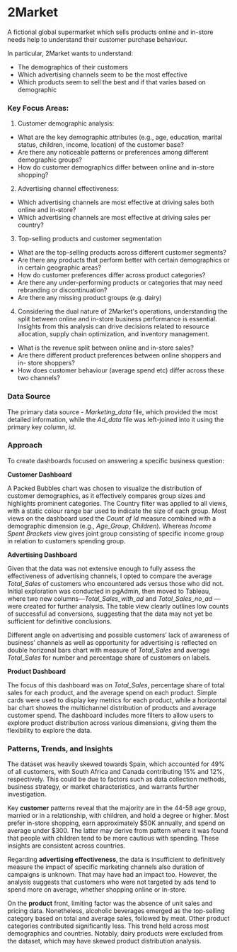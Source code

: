 # 2Market
A fictional global supermarket which sells products online and in-store needs help to understand their customer purchase behaviour.

In particular, 2Market wants to understand:
- The demographics of their customers 
- Which advertising channels seem to be the most effective
- Which products seem to sell the best and if that varies based on demographic

### Key Focus Areas:
1. Customer demographic analysis:
- What are the key demographic attributes (e.g., age, education, marital
status, children, income, location) of the customer base?
- Are there any noticeable patterns or preferences among different
demographic groups?
- How do customer demographics differ between online and in-store
shopping?
2. Advertising channel effectiveness:
- Which advertising channels are most effective at driving sales both
online and in-store?
- Which advertising channels are most effective at driving sales per
country?
3. Top-selling products and customer segmentation
- What are the top-selling products across different customer segments?
- Are there any products that perform better with certain demographics or
in certain geographic areas?
- How do customer preferences differ across product categories?
- Are there any under-performing products or categories that may need
rebranding or discontinuation?
- Are there any missing product groups (e.g. dairy)
4. Considering the dual nature of 2Market's operations, understanding the split
between online and in-store business performance is essential. Insights from
this analysis can drive decisions related to resource allocation, supply chain
optimization, and inventory management.
- What is the revenue split between online and in-store sales?
- Are there different product preferences between online shoppers and in-
store shoppers?
- How does customer behaviour (average spend etc) differ across these
two channels?

### Data Source
The primary data source - *Marketing_data* file, which provided the most detailed information, while the *Ad_data* file was left-joined into it using the primary key column, *id*.

### Approach 
To create dashboards focused on answering a specific business question:

**Customer Dashboard**

A Packed Bubbles chart was chosen to visualize the distribution of customer demographics, as it effectively compares group sizes and highlights prominent categories. The Country filter was applied to all views, with a static colour range bar used to indicate the size of each group. Most views on the dashboard used the *Count of Id* measure combined with a demographic dimension (e.g., *Age_Group*, *Children*). Whereas *Income Spent Brackets* view gives joint group consisting of specific income group in relation to customers spending group.

**Advertising Dashboard**

Given that the data was not extensive enough to fully assess the effectiveness of advertising channels, I opted to compare the average *Total_Sales* of customers who encountered ads versus those who did not. Initial exploration was conducted in pgAdmin, then moved to Tableau, where two new columns—*Total_Sales_with_ad* and *Total_Sales_no_ad* —were created for further analysis. The table view clearly outlines low counts of successful ad conversions, suggesting that the data may not yet be sufficient for definitive conclusions.

Different angle on advertising and possible customers’ lack of awareness of business’ channels as well as opportunity for advertising is reflected on double horizonal bars chart with measure of *Total_Sales* and average *Total_Sales* for number and percentage share of customers on labels.

**Product Dashboard**

The focus of this dashboard was on *Total_Sales*, percentage share of total sales for each product, and the average spend on each product. Simple cards were used to display key metrics for each product, while a horizontal bar chart showes the multichannel distribution of products and average customer spend. The dashboard includes more filters to allow users to explore product distribution across various dimensions, giving them the flexibility to explore the data.

### Patterns, Trends, and Insights

The dataset was heavily skewed towards Spain, which accounted for 49% of all customers, with South Africa and Canada contributing 15% and 12%, respectively. This could be due to factors such as data collection methods, business strategy, or market characteristics, and warrants further investigation.

Key **customer** patterns reveal that the majority are in the 44-58 age group, married or in a relationship, with children, and hold a degree or higher. Most prefer in-store shopping, earn approximately $50K annually, and spend on average under $300. The latter may derive from pattern where it was found that people with children tend to be more cautious with spending. These insights are consistent across countries.

Regarding **advertising effectiveness**, the data is insufficient to definitively measure the impact of specific marketing channels also duration of campaigns is unknown. That may have had an impact too. However, the analysis suggests that customers who were not targeted by ads tend to spend more on average, whether shopping online or in-store.

On the **product** front, limiting factor was the absence of unit sales and pricing data. Nonetheless, alcoholic beverages emerged as the top-selling category based on total and average sales, followed by meat. Other product categories contributed significantly less. This trend held across most demographics and countries. Notably, dairy products were excluded from the dataset, which may have skewed product distribution analysis.
